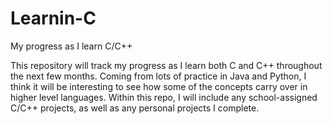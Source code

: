# Learnin-C
My progress as I learn C/C++

This repository will track my progress as I learn both C and C++ throughout the next few months. Coming from lots of practice in Java and Python, I think it will be interesting to see how some of the concepts carry over in higher level languages. Within this repo, I will include any school-assigned C/C++ projects, as well as any personal projects I complete. 

